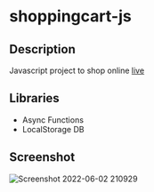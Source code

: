 # shoppingcart-js

## Description

Javascript project to shop online
[live](https://gleaming-banoffee-7584ea.netlify.app)

## Libraries

- Async Functions
- LocalStorage DB

## Screenshot

![Screenshot 2022-06-02 210929](https://user-images.githubusercontent.com/69326850/171760184-f23ce94c-5e26-4111-856e-3cb3d370baa7.png)

